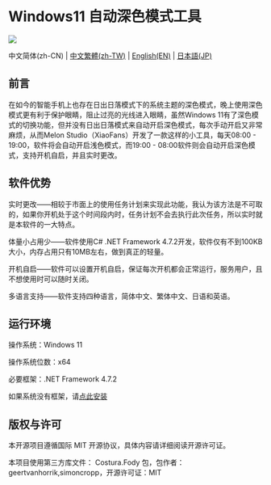 # Windows11 自动深色模式工具

![](https://shields.io/badge/license-MIT-green)

中文简体(zh-CN) | [中文繁體(zh-TW)](https://gitee.com/melon_studio/darkmode/blob/master/README_zh-TW.md) | [English(EN)](https://gitee.com/melon_studio/darkmode/blob/master/README_EN.md) | [日本語(JP)](https://gitee.com/melon_studio/darkmode/blob/master/README_JP.md)

## 前言

在如今的智能手机上也存在日出日落模式下的系统主题的深色模式，晚上使用深色模式更有利于保护眼睛，阻止过亮的光线进入眼睛，虽然Windows 11有了深色模式的切换功能，但并没有日出日落模式来自动开启深色模式，每次手动开启又非常麻烦，从而Melon Studio（XiaoFans）开发了一款这样的小工具，每天08:00 - 19:00，软件将会自动开启浅色模式，而19:00 - 08:00软件则会自动开启深色模式，支持开机自启，并且实时更改。



## 软件优势

实时更改——相较于市面上的使用任务计划来实现此功能，我认为该方法是不可取的，如果你开机处于这个时间段内时，任务计划不会去执行此次任务，所以实时就是本软件的一大特点。

体量小占用少——软件使用C# .NET Framework 4.7.2开发，软件仅有不到100KB大小，内存占用只有10MB左右，做到真正的轻量。

开机自启——软件可以设置开机自启，保证每次开机都会正常运行，服务用户，且不想使用时可以随时关闭。

多语言支持——软件支持四种语言，简体中文、繁体中文、日语和英语。



## 运行环境

操作系统：Windows 11

操作系统位数：x64

必要框架：.NET Framework 4.7.2

如果系统没有框架，请[点此安装](https://dotnet.microsoft.com/en-us/download/dotnet-framework/thank-you/net472-web-installer)



## 版权与许可

本开源项目遵循国际 MIT 开源协议，具体内容请详细阅读开源许可证。

本项目使用第三方库文件： Costura.Fody 包，包作者：geertvanhorrik,simoncropp，开源许可证：MIT